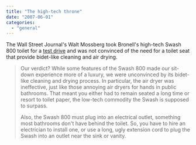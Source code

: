 ```yaml
---
title: "The high-tech throne"
date: "2007-06-01"
categories: 
  - "general"
---
```


The Wall Street Journal's Walt Mossberg took Bronell's high-tech Swash 800 toilet for a [test drive](http://online.wsj.com/public/article/SB115629301123242867-RoWqw9OCR9_xUvxyiRWyJAjydA8_20070823.html?mod=blogs) and was not convinced of the need for a toilet seat that provide bidet-like cleaning and air drying.

> Our verdict? While some features of the Swash 800 made our sit-down experience more of a luxury, we were unconvinced by its bidet-like cleaning and drying process. In particular, the air dryer was ineffective, just like those annoying air dryers for hands in public bathrooms. That meant you either had to remain seated a long time or resort to toilet paper, the low-tech commodity the Swash is supposed to surpass.
> 
> Also, the Swash 800 must plug into an electrical outlet, something most bathrooms don't have behind the toilet. So, you have to hire an electrician to install one, or use a long, ugly extension cord to plug the Swash into an outlet near the sink or vanity.
